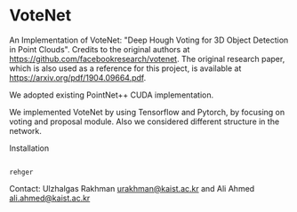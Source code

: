# VoteNet
An Implementation of VoteNet: "Deep Hough Voting for 3D Object Detection in Point Clouds". Credits to the original authors at https://github.com/facebookresearch/votenet.
The original research paper, which is also used as a reference for this project, is available at https://arxiv.org/pdf/1904.09664.pdf.

We adopted existing PointNet++ CUDA implementation. 

We implemented VoteNet by using Tensorflow and Pytorch, by focusing on voting and proposal module.
Also we considered different structure in the network.

Installation
````

rehger

````
Contact: Ulzhalgas Rakhman urakhman@kaist.ac.kr and Ali Ahmed ali.ahmed@kaist.ac.kr
